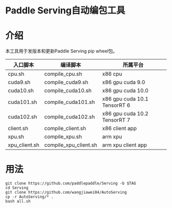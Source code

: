 # Paddle Serving自动编包工具

# 介绍

本工具用于发版本和更新Paddle Serving pip wheel包。

| 入口脚本          | 编译脚本                  | 所属平台                         |
|---------------|-----------------------|------------------------------|
| cpu.sh        | compile_cpu.sh        | x86 cpu                      |
| cuda9.sh      | compile_cuda9.sh      | x86 gpu cuda 9.0             |
| cuda10.sh     | compile_cuda10.sh     | x86 gpu cuda 10.0            |
| cuda101.sh    | compile_cuda101.sh    | x86 gpu cuda 10.1 TensorRT 6 |
| cuda102.sh    | compile_cuda102.sh    | x86 gpu cuda 10.2 TensorRT 7 |
| client.sh     | compile_client.sh     | x86 client app               |
| xpu.sh        | compile_xpu.sh        | arm xpu                      |
| xpu_client.sh | compile_xpu_client.sh | arm xpu client app           |

# 用法

```
git clone https://github.com/paddlepaddle/Serving -b $TAG
cd Serving
git clone https://github.com/wangjiawei04/AutoServing 
cp -r AutoServing/* .
bash all.sh
```


